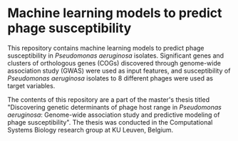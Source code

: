 # Machine learning models to predict phage susceptibility

This repository contains machine learning models to predict phage susceptibility in *Pseudomonas aeruginosa* isolates. Significant genes and clusters of orthologous genes (COGs) discovered through genome-wide association study (GWAS) were used as input features, and susceptibility of *Pseudomonas aeruginosa* isolates to 8 different phages were used as target variables.

The contents of this repository are a part of the master's thesis titled "Discovering genetic determinants of phage host range in *Pseudomonas aeruginosa*: Genome-wide association study and predictive modeling of phage susceptibility". The thesis was conducted in the Computational Systems Biology research group at KU Leuven, Belgium.


